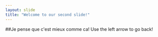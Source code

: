 ```yaml
---
layout: slide
title: "Welcome to our second slide!"
---
```

##Je pense que c'est mieux comme ca!
Use the left arrow to go back!

